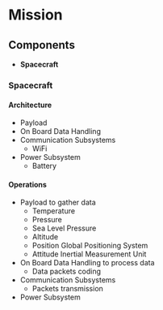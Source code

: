 Mission
==

## Components

- __Spacecraft__

### Spacecraft

#### Architecture

- Payload
- On Board Data Handling
- Communication Subsystems
  - WiFi
- Power Subsystem
  - Battery

#### Operations

- Payload to gather data
  - Temperature
  - Pressure
  - Sea Level Pressure
  - Altitude
  - Position Global Positioning System
  - Attitude Inertial Measurement Unit
- On Board Data Handling to process data
  - Data packets coding
- Communication Subsystems
  - Packets transmission
- Power Subsystem
